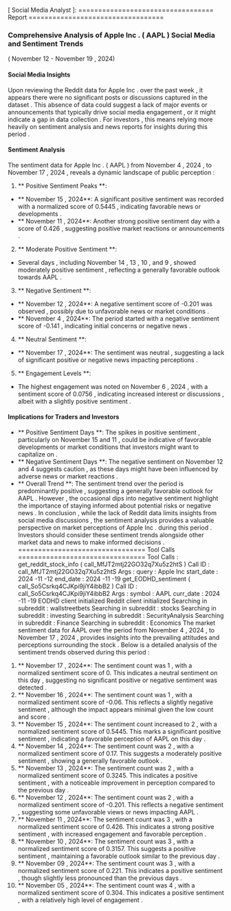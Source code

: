 [ Social Media Analyst ]:
================================== Report ==================================
### Comprehensive Analysis of Apple Inc . ( AAPL ) Social Media and Sentiment Trends
( November 12 - November 19 , 2024)
#### Social Media Insights
Upon reviewing the Reddit data for Apple Inc . over the past week , it appears there
were no significant posts or discussions captured in the dataset . This
absence of data could suggest a lack of major events or announcements that
typically drive social media engagement , or it might indicate a gap in data
collection . For investors , this means relying more heavily on sentiment
analysis and news reports for insights during this period .
#### Sentiment Analysis
The sentiment data for Apple Inc . ( AAPL ) from November 4 , 2024 , to November 17 ,
2024 , reveals a dynamic landscape of public perception :
1. ** Positive Sentiment Peaks **:
- ** November 15 , 2024**: A significant positive sentiment was recorded with a
normalized score of 0.5445 , indicating favorable news or developments .
- ** November 11 , 2024**: Another strong positive sentiment day with a score of
0.426 , suggesting positive market reactions or announcements .
2. ** Moderate Positive Sentiment **:
- Several days , including November 14 , 13 , 10 , and 9 , showed moderately positive
sentiment , reflecting a generally favorable outlook towards AAPL .
3. ** Negative Sentiment **:
- ** November 12 , 2024**: A negative sentiment score of -0.201 was observed ,
possibly due to unfavorable news or market conditions .
- ** November 4 , 2024**: The period started with a negative sentiment score of
-0.141 , indicating initial concerns or negative news .
4. ** Neutral Sentiment **:
- ** November 17 , 2024**: The sentiment was neutral , suggesting a lack of
significant positive or negative news impacting perceptions .
5. ** Engagement Levels **:
- The highest engagement was noted on November 6 , 2024 , with a sentiment score of
0.0756 , indicating increased interest or discussions , albeit with a slightly
positive sentiment .
#### Implications for Traders and Investors
- ** Positive Sentiment Days **: The spikes in positive sentiment , particularly on
November 15 and 11 , could be indicative of favorable developments or market
conditions that investors might want to capitalize on .
- ** Negative Sentiment Days **: The negative sentiment on November 12 and 4
suggests caution , as these days might have been influenced by adverse news or
market reactions .
- ** Overall Trend **: The sentiment trend over the period is predominantly positive
, suggesting a generally favorable outlook for AAPL . However , the occasional
dips into negative sentiment highlight the importance of staying informed
about potential risks or negative news .
In conclusion , while the lack of Reddit data limits insights from social media
discussions , the sentiment analysis provides a valuable perspective on market
perceptions of Apple Inc . during this period . Investors should consider these
sentiment trends alongside other market data and news to make informed
decisions .
================================ Tool Calls ================================
Tool Calls :
get_reddit_stock_info ( call_MfJT2mtj22GO32q7Xu5z2htS )
Call ID : call_MfJT2mtj22GO32q7Xu5z2htS
Args :
query : Apple Inc
start_date : 2024 -11 -12
end_date : 2024 -11 -19
get_EODHD_sentiment ( call_So5Csrkq4CJKpi9jiY4ibbB2 )
Call ID : call_So5Csrkq4CJKpi9jiY4ibbB2
Args :
symbol : AAPL
curr_date : 2024 -11 -19
EODHD client initialized
Reddit client initialized
Searching in subreddit : wallstreetbets
Searching in subreddit : stocks
Searching in subreddit : investing
Searching in subreddit : SecurityAnalysis
Searching in subreddit : Finance
Searching in subreddit : Economics
The market sentiment data for AAPL over the period from November 4 , 2024 , to
November 17 , 2024 , provides insights into the prevailing attitudes and
perceptions surrounding the stock . Below is a detailed analysis of the
sentiment trends observed during this period :
1. ** November 17 , 2024**: The sentiment count was 1 , with a normalized sentiment
score of 0. This indicates a neutral sentiment on this day , suggesting no
significant positive or negative sentiment was detected .
2. ** November 16 , 2024**: The sentiment count was 1 , with a normalized sentiment
score of -0.06. This reflects a slightly negative sentiment , although the
impact appears minimal given the low count and score .
3. ** November 15 , 2024**: The sentiment count increased to 2 , with a normalized
sentiment score of 0.5445. This marks a significant positive sentiment ,
indicating a favorable perception of AAPL on this day .
4. ** November 14 , 2024**: The sentiment count was 2 , with a normalized sentiment
score of 0.17. This suggests a moderately positive sentiment , showing a
generally favorable outlook .
5. ** November 13 , 2024**: The sentiment count was 2 , with a normalized sentiment
score of 0.3245. This indicates a positive sentiment , with a noticeable
improvement in perception compared to the previous day .
6. ** November 12 , 2024**: The sentiment count was 2 , with a normalized sentiment
score of -0.201. This reflects a negative sentiment , suggesting some
unfavorable views or news impacting AAPL .
7. ** November 11 , 2024**: The sentiment count was 3 , with a normalized sentiment
score of 0.426. This indicates a strong positive sentiment , with increased
engagement and favorable perception .
8. ** November 10 , 2024**: The sentiment count was 3 , with a normalized sentiment
score of 0.3157. This suggests a positive sentiment , maintaining a favorable
outlook similar to the previous day .
9. ** November 09 , 2024**: The sentiment count was 3 , with a normalized sentiment
score of 0.221. This indicates a positive sentiment , though slightly less
pronounced than the previous days .
13. ** November 05 , 2024**: The sentiment count was 4 , with a normalized sentiment
score of 0.304. This indicates a positive sentiment , with a relatively high
level of engagement .

